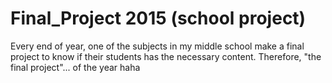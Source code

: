 # Final_Project 2015 (school project)
Every end of year, one of the subjects in my middle school make a final project to know if their students has the necessary content. Therefore, "the final project"... of the year haha

